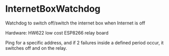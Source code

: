 # InternetBoxWatchdog
Watchdog to switch off/switch the internet box when Internet is off

Hardware: HW622 low cost ESP8266 relay board

Ping for a specific address, and if 2 failures inside a defined period occur, it switches off and on the relay.
